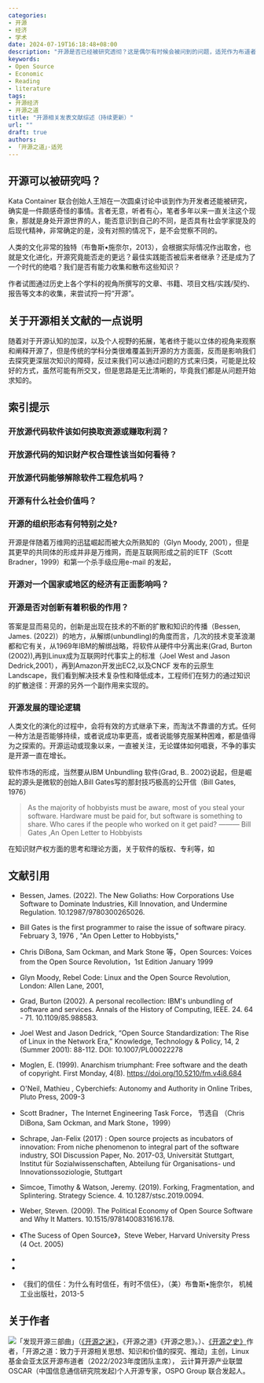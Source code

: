 ```yaml
---
categories:
- 开源
- 经济 
- 学术
date: 2024-07-19T16:18:48+08:00
description: "开源是否已经被研究透彻？这是偶尔有时候会被问到的问题，适兕作为布道者其实不能肯定这个问题，但是这么多年来确实是一直在学习各个角度和领域对于开源的总结和研究，恰逢工作配合需要，就梳理一下自己所读过的文献、书籍。"
keywords:
- Open Source
- Economic
- Reading
- literature
tags:
- 开源经济
- 开源之道
title: "开源相关发表文献综述（持续更新）"
url: ""
draft: true
authors:
- 「开源之道」·适兕
---
```


## 开源可以被研究吗？

Kata Container 联合创始人王旭在一次圆桌讨论中谈到作为开发者还能被研究，确实是一件颇感奇怪的事情。言者无意，听者有心，笔者多年以来一直关注这个现象，那就是身处开源世界的人，能否意识到自己的不同，是否具有社会学家提及的后现代精神，非常确定的是，没有对照的情况下，是不会觉察不同的。

人类的文化非常的独特（布鲁斯•施奈尔，2013），会根据实际情况作出取舍，也就是文化进化，开源究竟能否走的更远？最佳实践能否被后来者继承？还是成为了一个时代的绝唱？我们是否有能力收集和散布这些知识？

作者试图通过历史上各个学科的视角所撰写的文章、书籍、项目文档/实践/契约、报告等文本的收集，来尝试捋一捋“开源”。

## 关于开源相关文献的一点说明

随着对于开源认知的加深，以及个人视野的拓展，笔者终于能以立体的视角来观察和阐释开源了，但是传统的学科分类很难覆盖到开源的方方面面，反而是影响我们去探究更深层次知识的障碍，反过来我们可以通过问题的方式来归类，可能是比较好的方式，虽然可能有所交叉，但是思路是无比清晰的，毕竟我们都是从问题开始求知的。

## 索引提示

### 开放源代码软件该如何换取资源或赚取利润？



### 开放源代码的知识财产权合理性该当如何看待？




### 开放源代码能够解除软件工程危机吗？



### 开源有什么社会价值吗？



### 开源的组织形态有何特别之处?

开源是伴随着万维网的迅猛崛起而被大众所熟知的（Glyn Moody, 2001），但是其更早的共同体的形成并非是万维网，而是互联网形成之前的IETF（Scott Bradner，1999）和第一个杀手级应用e-mail 的发起，


### 开源对一个国家或地区的经济有正面影响吗？



### 开源是否对创新有着积极的作用？

答案是显而易见的，创新是出现在技术的不断的扩散和知识的传播（Bessen, James. (2022)）的地方，从解绑(unbundling)的角度而言，几次的技术变革浪潮都和它有关，从1969年IBM的解绑战略，将软件从硬件中分离出来(Grad, Burton (2002)),再到Linux成为互联网时代事实上的标准（Joel West and Jason Dedrick,2001），再到Amazon开发出EC2,以及CNCF 发布的云原生Landscape，我们看到解决技术复杂性和降低成本，工程师们在努力的通过知识的扩散途径：开源的另外一个副作用来实现的。



### 开源发展的理论逻辑

人类文化的演化的过程中，会将有效的方式继承下来，而淘汰不靠谱的方式。任何一种方法是否能够持续，或者说成功率更高，或者说能够克服某种困难，都是值得为之探索的。开源运动或现象以来，一直被关注，无论媒体如何唱衰，不争的事实是开源一直在增长。

软件市场的形成，当然要从IBM Unbundling 软件(Grad, B.. 2002)说起，但是崛起的源头是微软的创始人Bill Gates写的那封技巧极高的公开信（Bill Gates, 1976）

> As the majority of hobbyists must be aware, most of you steal your software. Hardware must be paid for, but software is something to share. Who cares if the people who worked on it get paid?
>          ——— Bill Gates ,An Open Letter to Hobbyists

在知识财产权方面的思考和理论方面，关于软件的版权、专利等，如

## 文献引用


* Bessen, James. (2022). The New Goliaths: How Corporations Use Software to Dominate Industries, Kill Innovation, and Undermine Regulation. 10.12987/9780300265026. 
* Bill Gates is the first programmer to raise the issue of software piracy. February 3, 1976 , "An Open Letter to Hobbyists," 
* Chris DiBona, Sam Ockman, and Mark Stone 等，Open Sources: Voices from the Open Source Revolution，1st Edition January 1999 
* Glyn Moody, Rebel Code: Linux and the Open Source Revolution, London: Allen Lane, 2001,
*  Grad, Burton (2002). A personal recollection: IBM's unbundling of software and services. Annals of the History of Computing, IEEE. 24. 64 - 71. 10.1109/85.988583. 
*  Joel West and Jason Dedrick, “Open Source Standardization: The Rise of Linux in the Network Era,” Knowledge, Technology & Policy, 14, 2 (Summer 2001): 88-112. DOI: 10.1007/PL00022278 
* Moglen, E. (1999). Anarchism triumphant: Free software and the death of copyright. First Monday, 4(8). https://doi.org/10.5210/fm.v4i8.684
*  O'Neil, Mathieu ,  Cyberchiefs: Autonomy and Authority in Online Tribes, Pluto Press,  2009-3
*  Scott Bradner，The Internet Engineering Task Force， 节选自 （Chris DiBona, Sam Ockman, and Mark Stone，1999）
*  Schrape, Jan-Felix (2017) : Open source projects as incubators of innovation: From niche phenomenon to integral part of the software industry, SOI Discussion Paper, No. 2017-03, Universität Stuttgart, Institut für Sozialwissenschaften, Abteilung für Organisations- und Innovationssoziologie, Stuttgart
* Simcoe, Timothy & Watson, Jeremy. (2019). Forking, Fragmentation, and Splintering. Strategy Science. 4. 10.1287/stsc.2019.0094. 
*  Weber, Steven. (2009). The Political Economy of Open Source Software and Why It Matters. 10.1515/9781400831616.178. 
*  《The Sucess of Open Source》，Steve Weber, Harvard University Press (4 Oct. 2005)
* 
* 

*   《我们的信任：为什么有时信任，有时不信任》，（美）布鲁斯•施奈尔， 机械工业出版社，2013-5


## 关于作者

![](/public/kuosi-face-of-os.png)「发现开源三部曲」（[《开源之迷》](posts/book-of-open-source/the-fascinating-of-open-source/)，《开源之道》《开源之思》。）、[《开源之史》](posts/history-of-open-source/summary/)作者，「开源之道：致力于开源相关思想、知识和价值的探究、推动」主创，Linux基金会亚太区开源布道者（2022/2023年度团队主席）， 云计算开源产业联盟OSCAR（中国信息通信研究院发起)个人开源专家，OSPO Group 联合发起人。